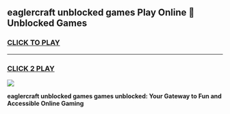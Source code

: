 
## eaglercraft unblocked games Play Online 👋 Unblocked Games
<h3>
<a href="https://premium.freeplayer.one?title=eaglercraft_unblocked_games&ref=19F">CLICK TO PLAY</a></h3>
<hr>

<h3>
<a href="https://premium.freeplayer.one?title=eaglercraft_unblocked_games&ref=19F">CLICK 2 PLAY</a>
  
</h3>

<a href="https://premium.freeplayer.one?title=eaglercraft_unblocked_games&ref=19F"><img src="https://clearcache.store/games.png"></a>


**eaglercraft unblocked games games unblocked: Your Gateway to Fun and Accessible Online Gaming**

